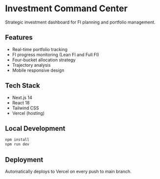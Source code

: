 # Investment Command Center

Strategic investment dashboard for FI planning and portfolio management.

## Features

- Real-time portfolio tracking
- FI progress monitoring (Lean FI and Full FI)
- Four-bucket allocation strategy
- Trajectory analysis
- Mobile responsive design

## Tech Stack

- Next.js 14
- React 18
- Tailwind CSS
- Vercel (hosting)

## Local Development

```bash
npm install
npm run dev
```

## Deployment

Automatically deploys to Vercel on every push to main branch.
